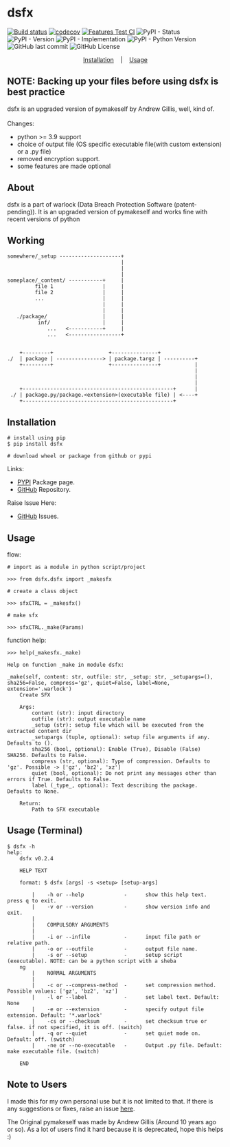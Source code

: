 # dsfx
[![Build status](https://ci.appveyor.com/api/projects/status/nd0u2o25ad9myfib?svg=true)](https://ci.appveyor.com/project/d33pster/dsfx)
[![codecov](https://codecov.io/gh/d33pster/dsfx/graph/badge.svg?token=OHSJBMP7QO)](https://codecov.io/gh/d33pster/dsfx)
[![Features Test CI](https://github.com/d33pster/dsfx/actions/workflows/FeaturesTestCI.yml/badge.svg)](https://github.com/d33pster/dsfx/actions/workflows/FeaturesTestCI.yml)
![PyPI - Status](https://img.shields.io/pypi/status/dsfx)
![PyPI - Version](https://img.shields.io/pypi/v/dsfx)
![PyPI - Implementation](https://img.shields.io/pypi/implementation/dsfx)
![PyPI - Python Version](https://img.shields.io/pypi/pyversions/dsfx)
![GitHub last commit](https://img.shields.io/github/last-commit/d33pster/dsfx)
![GitHub License](https://img.shields.io/github/license/d33pster/dsfx)

<p align='center'>
    <a href='#Installation'>Installation</a>
    &nbsp;&nbsp;&nbsp;|&nbsp;&nbsp;&nbsp;
    <a href='#Usage'>Usage</a>
</p>

## NOTE: Backing up your files before using dsfx is best practice

dsfx is an upgraded version of pymakeself by Andrew Gillis, well, kind of.<br><br>
Changes:
- python >= 3.9 support
- choice of output file (OS specific executable file(with custom extension) or a .py file)
- removed encryption support.
- some features are made optional

## About
dsfx is a part of warlock (Data Breach Protection Software (patent-pending)). It is an upgraded version of pymakeself and works fine with recent versions of python

## Working
```console
somewhere/_setup --------------------+
                                     |
                                     |
                                     |
someplace/_content/ -----------+     |
         file 1                |     |
         file 2                |     |
         ...                   |     |
                               |     |
                               |     |
   ./package/                  |     |
          inf/                 |     |
             ...   <-----------+     |
             ...   <-----------------+
    

    +---------+                  +---------------+
./  | package | ---------------> | package.targz | ----------+
    +---------+                  +---------------+           |
                                                             |
                                                             |
                                                             |
    +-------------------------------------------------+      |
 ./ | package.py/package.<extension>(executable file) | <----+
    +-------------------------------------------------+

```

## Installation
```console
# install using pip
$ pip install dsfx

# download wheel or package from github or pypi
```
Links:

- [PYPI](https://pypi.org/project/dsfx/) Package page.
- [GitHub](https://github.com/d33pster/dsfx) Repository.

Raise Issue Here:
- [GitHub](https://github.com/d33pster/dsfx/issues) Issues.

## Usage
flow:
```console
# import as a module in python script/project

>>> from dsfx.dsfx import _makesfx

# create a class object

>>> sfxCTRL = _makesfx()

# make sfx

>>> sfxCTRL._make(Params)
```

function help:
```console
>>> help(_makesfx._make)

Help on function _make in module dsfx:

_make(self, content: str, outfile: str, _setup: str, _setupargs=(), sha256=False, compress='gz', quiet=False, label=None, extension='.warlock')
    Create SFX

    Args:
        content (str): input directory
        outfile (str): output executable name
        _setup (str): setup file which will be executed from the extracted content dir
        _setupargs (tuple, optional): setup file arguments if any. Defaults to ().
        sha256 (bool, optional): Enable (True), Disable (False) SHA256. Defaults to False.
        compress (str, optional): Type of compression. Defaults to 'gz'. Possible -> ['gz', 'bz2', 'xz']
        quiet (bool, optional): Do not print any messages other than errors if True. Defaults to False.
        label (_type_, optional): Text describing the package. Defaults to None.

    Return:
        Path to SFX executable
```

## Usage (Terminal)
```console
$ dsfx -h
help:
    dsfx v0.2.4

    HELP TEXT

    format: $ dsfx [args] -s <setup> [setup-args]

        |    -h or --help             -      show this help text. press q to exit.
        |    -v or --version          -      show version info and exit.
        |
        |    COMPULSORY ARGUMENTS
        |
        |    -i or --infile           -      input file path or relative path.
        |    -o or --outfile          -      output file name.
        |    -s or --setup            -      setup script (executable). NOTE: can be a python script with a sheba
    ng
        |    NORMAL ARGUMENTS
        |
        |    -c or --compress-method  -      set compression method. Possible values: ['gz', 'bz2', 'xz']
        |    -l or --label            -      set label text. Default: None
        |    -e or --extension        -      specify output file extension. Default: '*.warlock'
        |    -cs or --checksum        -      set checksum true or false. if not specified, it is off. (switch)
        |    -q or --quiet            -      set quiet mode on. Default: off. (switch)
        |    -ne or --no-executable   -      Output .py file. Default: make executable file. (switch)

    END
```

## Note to Users
I made this for my own personal use but it is not limited to that. If there is any suggestions or fixes, raise an issue [here](https://github.com/d33pster/dsfx/issues).

The Original pymakeself was made by Andrew Gillis (Around 10 years ago or so). As a lot of users find it hard because it is deprecated, hope this helps :)
